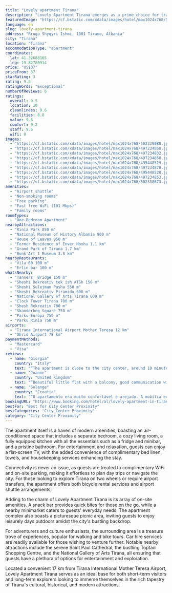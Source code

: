 ```yaml
---
title: "Lovely apartment Tirana"
description: "Lovely Apartment Tirana emerges as a prime choice for travelers seeking the perfect blend of comfort and convenience in the heart of Albania's vibrant capital."
featuredImage: "https://cf.bstatic.com/xdata/images/hotel/max1024x768/502339088.jpg?k=f9f339bfa208535b7a3e07639841c2e13e9d2019d4d538487fa96f3d7d2e643c&o=&hp=1"
language: en
slug: lovely-apartment-tirana
address: "Rruga Shyqyri Ishmi, 1001 Tirana, Albania"
city: "Tirana"
location: "Tirana"
accommodationType: "apartment"
coordinates:
  lat: 41.32688165
  lng: 19.82780914
price: "US$37"
priceFrom: 37
starRating: 3
rating: 9.5
ratingWords: "Exceptional"
numberOfReviews: 6
ratings:
  overall: 9.5
  location: 10
  cleanliness: 9.6
  facilities: 8.8
  value: 9.6
  comfort: 9.2
  staff: 9.6
  wifi: 0
images:
  - "https://cf.bstatic.com/xdata/images/hotel/max1024x768/502339088.jpg?k=f9f339bfa208535b7a3e07639841c2e13e9d2019d4d538487fa96f3d7d2e643c&o=&hp=1"
  - "https://cf.bstatic.com/xdata/images/hotel/max1024x768/497234850.jpg?k=c2055d81ba6155bd5003659d22bfd07345c0d375baede0308487c9051e58464e&o=&hp=1"
  - "https://cf.bstatic.com/xdata/images/hotel/max1024x768/497234832.jpg?k=6a54657957a918a65fd9a1968df0c878940908bcd2f596df71ca19984537933e&o=&hp=1"
  - "https://cf.bstatic.com/xdata/images/hotel/max1024x768/497234858.jpg?k=9baff69645df48646574b719b14f38f7465a330f257b68d4f2f33f6802241e99&o=&hp=1"
  - "https://cf.bstatic.com/xdata/images/hotel/max1024x768/495448529.jpg?k=6fd0ea39d575a87c01961b49b3ce5f41881642a08c0719cba8842c247a66d2e5&o=&hp=1"
  - "https://cf.bstatic.com/xdata/images/hotel/max1024x768/497234870.jpg?k=35085eaf4b50ed4014f9b799372e5a20f7461078e8775c2f0bd629d3b0300e5e&o=&hp=1"
  - "https://cf.bstatic.com/xdata/images/hotel/max1024x768/495448528.jpg?k=50aaa04b8dfb5dbb4dddcc633c0056358b62abab2264513dffe326c09d77f5d7&o=&hp=1"
  - "https://cf.bstatic.com/xdata/images/hotel/max1024x768/497234853.jpg?k=fb1bd6378d2395e19a04e10e1d1d9d1ce0935ae04b1900e0ec249ab6e9909f6b&o=&hp=1"
  - "https://cf.bstatic.com/xdata/images/hotel/max1024x768/502338673.jpg?k=99316bde6d3d0fb1b5868350c45c21ca5137e40441b31d63c86c722177ae6f5a&o=&hp=1"
amenities:
  - "Airport shuttle"
  - "Non-smoking rooms"
  - "Free parking"
  - "Fast free WiFi (101 Mbps)"
  - "Family rooms"
roomTypes:
  - "One-Bedroom Apartment"
nearbyAttractions:
  - "Rinia Park 850 m"
  - "National Museum of History Albania 900 m"
  - "House of Leaves 950 m"
  - "Former Residence of Enver Hoxha 1.1 km"
  - "Grand Park of Tirana 1.7 km"
  - "Bunk'Art 1 Museum 3.8 km"
nearbyRestaurants:
  - "Vila 60 100 m"
  - "Erlin bar 100 m"
whatsNearby:
  - "Tanners' Bridge 150 m"
  - "Sheshi Rekreativ tek ish ATSh 150 m"
  - "Sheshi Sulejman Pasha 550 m"
  - "Sheshi Rekreativ Piramida 600 m"
  - "National Gallery of Arts Tirana 600 m"
  - "Clock Tower Tirana 700 m"
  - "Shesh Rekreativ 700 m"
  - "Skanderbeg Square 750 m"
  - "Parku Europa 750 m"
  - "Parku Rinia 750 m"
airports:
  - "Tirana International Airport Mother Teresa 12 km"
  - "Ohrid Airport 78 km"
paymentMethods:
  - "Mastercard"
  - "Visa"
reviews:
  - name: "Giorgia"
    country: "Italy"
    text: "“The apartment is close to the city center, around 10 minutes walking. It is fully equipped and the owners are kind and always available to help :)”"
  - name: "Joanne"
    country: "United Kingdom"
    text: "“Beautiful little flat with a balcony, good communication with the owner, lovely stay thank you.”"
  - name: "Solange"
    country: "Croatia"
    text: "“O apartamento era muito confortável e arejado. A mobília era toda super nova e de bom gosto. Televisão e wifi perfeitos.”"
bookingURL: "https://www.booking.com/hotel/al/lovely-apartment-in-tirana-tirane1.en-gb.html?aid=8035640"
bestFor: "Best for City Center Proximity"
bestCategories: "City Center Proximity"
category: "City Center Proximity"
---
```


The apartment itself is a haven of modern amenities, boasting an air-conditioned space that includes a separate bedroom, a cozy living room, a fully equipped kitchen with all the essentials such as a fridge and minibar, and a pristine bathroom. For entertainment and relaxation, guests can enjoy a flat-screen TV, with the added convenience of complimentary bed linen, towels, and housekeeping services enhancing the stay.

Connectivity is never an issue, as guests are treated to complimentary WiFi and on-site parking, making it effortless to plan day trips or navigate the city. For those looking to explore Tirana on two wheels or require airport transfers, the apartment offers both bicycle rental services and airport shuttle arrangements.

Adding to the charm of Lovely Apartment Tirana is its array of on-site amenities. A snack bar provides quick bites for those on the go, while a nearby minimarket caters to guests' everyday needs. The apartment complex also boasts a picturesque picnic area, inviting guests to enjoy leisurely days outdoors amidst the city's bustling backdrop.

For adventurers and culture enthusiasts, the surrounding area is a treasure trove of experiences, popular for walking and bike tours. Car hire services are readily available for those wishing to venture further. Notable nearby attractions include the serene Saint Paul Cathedral, the bustling Toptani Shopping Centre, and the National Gallery of Arts Tirana, all ensuring that guests have a plethora of options for entertainment and exploration.

Located a convenient 17 km from Tirana International Mother Teresa Airport, Lovely Apartment Tirana serves as an ideal base for both short-term visitors and long-term explorers looking to immerse themselves in the rich tapestry of Tirana's cultural, historical, and modern attractions.